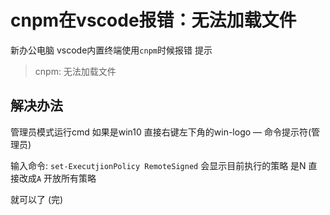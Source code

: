 # cnpm在vscode报错：无法加载文件
新办公电脑 vscode内置终端使用`cnpm`时候报错 提示
>  cnpm: 无法加载文件

## 解决办法 
管理员模式运行cmd 
如果是win10 直接右键左下角的win-logo — 命令提示符(管理员)

输入命令: `set-ExecutjionPolicy RemoteSigned`
会显示目前执行的策略 是N 直接改成`A` 开放所有策略

就可以了
(完)